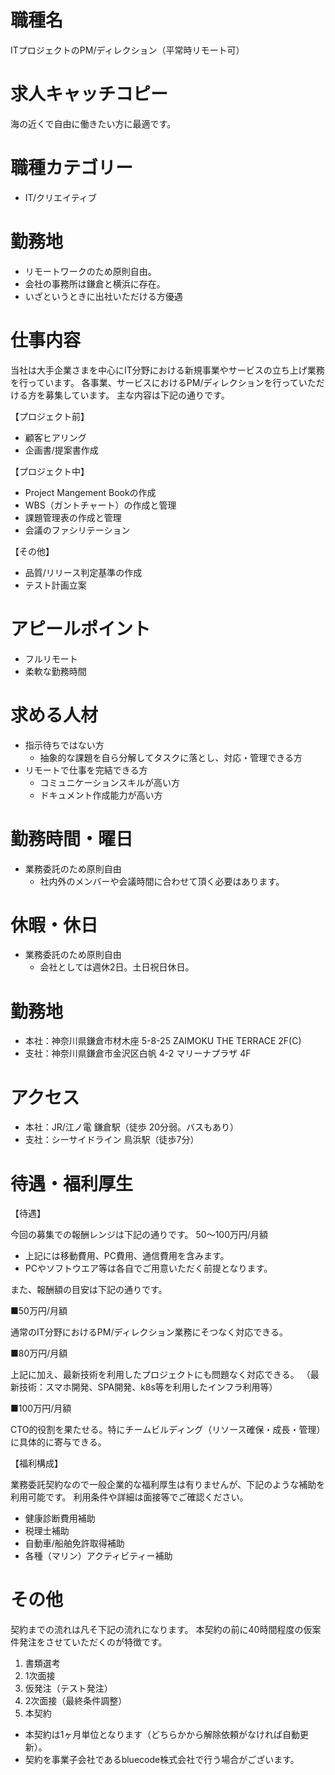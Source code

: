 # 職種名

ITプロジェクトのPM/ディレクション（平常時リモート可）

# 求人キャッチコピー

海の近くで自由に働きたい方に最適です。

# 職種カテゴリー

* IT/クリエイティブ

# 勤務地

* リモートワークのため原則自由。
* 会社の事務所は鎌倉と横浜に存在。
* いざというときに出社いただける方優遇

# 仕事内容

当社は大手企業さまを中心にIT分野における新規事業やサービスの立ち上げ業務を行っています。
各事業、サービスにおけるPM/ディレクションを行っていただける方を募集しています。
主な内容は下記の通りです。

【プロジェクト前】

* 顧客ヒアリング
* 企画書/提案書作成

【プロジェクト中】

* Project Mangement Bookの作成
* WBS（ガントチャート）の作成と管理
* 課題管理表の作成と管理
* 会議のファシリテーション

【その他】

* 品質/リリース判定基準の作成
* テスト計画立案

# アピールポイント

* フルリモート
* 柔軟な勤務時間

# 求める人材

* 指示待ちではない方
  * 抽象的な課題を自ら分解してタスクに落とし、対応・管理できる方
* リモートで仕事を完結できる方
  * コミュニケーションスキルが高い方
  * ドキュメント作成能力が高い方

# 勤務時間・曜日

* 業務委託のため原則自由
  * 社内外のメンバーや会議時間に合わせて頂く必要はあります。

# 休暇・休日

* 業務委託のため原則自由
  * 会社としては週休2日。土日祝日休日。

# 勤務地

* 本社：神奈川県鎌倉市材木座 5-8-25 ZAIMOKU THE TERRACE 2F(C)
* 支社：神奈川県鎌倉市金沢区白帆 4-2 マリーナプラザ 4F

# アクセス

* 本社：JR/江ノ電 鎌倉駅（徒歩 20分弱。バスもあり）
* 支社：シーサイドライン 鳥浜駅（徒歩7分）

# 待遇・福利厚生

【待遇】

今回の募集での報酬レンジは下記の通りです。
50〜100万円/月額

* 上記には移動費用、PC費用、通信費用を含みます。
* PCやソフトウエア等は各自でご用意いただく前提となります。

また、報酬額の目安は下記の通りです。

■50万円/月額

通常のIT分野におけるPM/ディレクション業務にそつなく対応できる。

■80万円/月額

上記に加え、最新技術を利用したプロジェクトにも問題なく対応できる。
（最新技術：スマホ開発、SPA開発、k8s等を利用したインフラ利用等）

■100万円/月額

CTO的役割を果たせる。特にチームビルディング（リソース確保・成長・管理）に具体的に寄与できる。

【福利構成】

業務委託契約なので一般企業的な福利厚生は有りませんが、下記のような補助を利用可能です。
利用条件や詳細は面接等でご確認ください。

* 健康診断費用補助
* 税理士補助
* 自動車/船舶免許取得補助
* 各種（マリン）アクティビティー補助

# その他

契約までの流れは凡そ下記の流れになります。
本契約の前に40時間程度の仮案件発注をさせていただくのが特徴です。

1. 書類選考
2. 1次面接
3. 仮発注（テスト発注）
4. 2次面接（最終条件調整）
5. 本契約

* 本契約は1ヶ月単位となります（どちらかから解除依頼がなければ自動更新）。
* 契約を事業子会社であるbluecode株式会社で行う場合がございます。